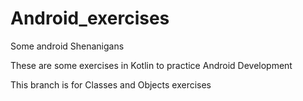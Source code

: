 # Android_exercises
Some android Shenanigans

These are some exercises in Kotlin to practice Android Development

This branch is for Classes and Objects exercises
